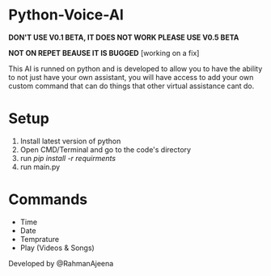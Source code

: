 # Python-Voice-AI

**DON'T USE V0.1 BETA, IT DOES NOT WORK PLEASE USE V0.5 BETA**

**NOT ON REPET BEAUSE IT IS BUGGED** [working on a fix]

This AI is runned on python and is developed to allow you to have the ability to not just have your own assistant, 
you will have access to add your own custom command that can do things that other virtual assistance cant do.

# Setup

1. Install latest version of python
2. Open CMD/Terminal and go to the code's directory
3. run _*pip install -r requirments*_
4. run main.py

# Commands

- Time 
- Date
- Temprature
- Play (Videos & Songs)

Developed by @RahmanAjeena
